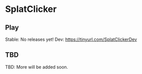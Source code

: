# SplatClicker
## Play
Stable: No releases yet!
Dev: https://tinyurl.com/SplatClickerDev
## TBD
TBD: More will be added soon.
